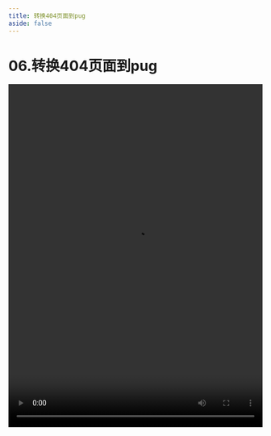 ```yaml
---
title: 转换404页面到pug
aside: false
---
```


# 06.转换404页面到pug

<video autoplay src="http://qn.chinavanes.com/nodejs/module-6/06.转换404页面到pug.mp4" controls controlsList="nodownload" width="100%" height="680"/>

